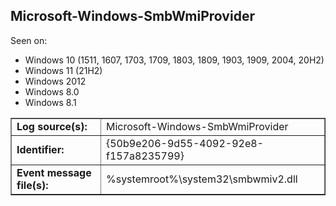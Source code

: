 ## Microsoft-Windows-SmbWmiProvider

Seen on:
* Windows 10 (1511, 1607, 1703, 1709, 1803, 1809, 1903, 1909, 2004, 20H2)
* Windows 11 (21H2)
* Windows 2012
* Windows 8.0
* Windows 8.1

<table border="1" class="docutils">
  <tbody>
    <tr>
      <td><b>Log source(s):</b></td>
      <td>Microsoft-Windows-SmbWmiProvider</td>
    </tr>
    <tr>
      <td><b>Identifier:</b></td>
      <td>{50b9e206-9d55-4092-92e8-f157a8235799}</td>
    </tr>
    <tr>
      <td><b>Event message file(s):</b></td>
      <td>%systemroot%\system32\smbwmiv2.dll</td>
    </tr>
  </tbody>
</table>

&nbsp;

